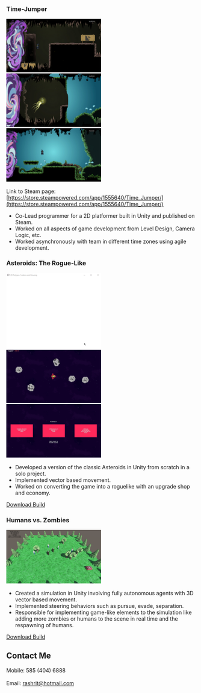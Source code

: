 ### Time-Jumper

<img src="TimeJumperWallJump.jpg" width="50%" height="50%">
<img src="TimeJumperTimeSwitch.jpg" width="50%" height="50%">
<img src="TimeJumperFuture.jpg" width="50%" height="50%">

Link to Steam page: [https://store.steampowered.com/app/1555640/Time_Jumper/](https://store.steampowered.com/app/1555640/Time_Jumper/)

- Co-Lead programmer for a 2D platformer built in Unity and published on Steam.
- Worked on all aspects of game development from Level Design, Camera Logic, etc.
- Worked asynchronously with team in different time zones using agile development.

### Asteroids: The Rogue-Like

<img src="PolygonCreationTool.gif" width="50%" height="50%">
<img src="AsteroidsGameplay.PNG" width="50%" height="50%">
<img src="AsteroidsUpgradeScreen.PNG" width="50%" height="50%">

- Developed a version of the classic Asteroids in Unity from scratch in a solo project.
- Implemented vector based movement.
- Worked on converting the game into a roguelike with an upgrade shop and economy.

[Download Build](Asteroids_The_Roguelike.zip)

### Humans vs. Zombies

<img src="HvZ.PNG" width="50%" height="50%">

- Created a simulation in Unity involving fully autonomous agents with 3D vector based movement.
- Implemented steering behaviors such as pursue, evade, separation.
- Responsible for implementing game-like elements to the simulation like adding more zombies or humans to the scene in real time and the respawning of humans.

[Download Build](Humans_vs_Zombies.zip)

## Contact Me
Mobile: 585 (404) 6888  
<br />
Email: rashrit@hotmail.com
